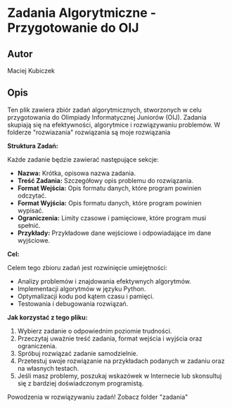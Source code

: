 # Zadania Algorytmiczne - Przygotowanie do OIJ

## Autor
Maciej Kubiczek

## Opis
Ten plik zawiera zbiór zadań algorytmicznych, stworzonych w celu przygotowania do Olimpiady Informatycznej Juniorów (OIJ). Zadania skupiają się na efektywności, algorytmice i rozwiązywaniu problemów. W folderze "rozwiazania" rozwiązania są moje rozwiązania

**Struktura Zadań:**

Każde zadanie będzie zawierać następujące sekcje:

*   **Nazwa:** Krótka, opisowa nazwa zadania.
*   **Treść Zadania:** Szczegółowy opis problemu do rozwiązania.
*   **Format Wejścia:** Opis formatu danych, które program powinien odczytać.
*   **Format Wyjścia:** Opis formatu danych, które program powinien wypisać.
*   **Ograniczenia:** Limity czasowe i pamięciowe, które program musi spełnić.
*   **Przykłady:** Przykładowe dane wejściowe i odpowiadające im dane wyjściowe.

**Cel:**

Celem tego zbioru zadań jest rozwinięcie umiejętności:

*   Analizy problemów i znajdowania efektywnych algorytmów.
*   Implementacji algorytmów w języku Python.
*   Optymalizacji kodu pod kątem czasu i pamięci.
*   Testowania i debugowania rozwiązań.

**Jak korzystać z tego pliku:**

1.  Wybierz zadanie o odpowiednim poziomie trudności.
2.  Przeczytaj uważnie treść zadania, format wejścia i wyjścia oraz ograniczenia.
3.  Spróbuj rozwiązać zadanie samodzielnie.
4.  Przetestuj swoje rozwiązanie na przykładach podanych w zadaniu oraz na własnych testach.
5.  Jeśli masz problemy, poszukaj wskazówek w Internecie lub skonsultuj się z bardziej doświadczonym programistą.

Powodzenia w rozwiązywaniu zadań!
Zobacz folder "zadania"

